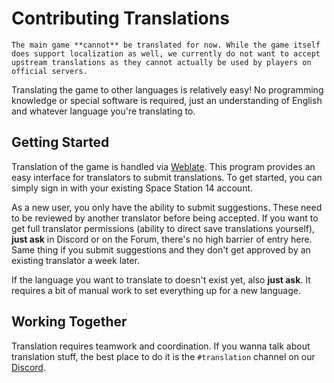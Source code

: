 # Contributing Translations

```admonish info
The main game **cannot** be translated for now. While the game itself does support localization as well, we currently do not want to accept upstream translations as they cannot actually be used by players on official servers.
```

Translating the game to other languages is relatively easy! No programming knowledge or special software is required, just an understanding of English and whatever language you're translating to.

## Getting Started

Translation of the game is handled via [Weblate](https://weblate.spacestation14.com/). This program provides an easy interface for translators to submit translations. To get started, you can simply sign in with your existing Space Station 14 account.

As a new user, you only have the ability to submit suggestions. These need to be reviewed by another translator before being accepted. If you want to get full translator permissions (ability to direct save translations yourself), **just ask** in Discord or on the Forum, there's no high barrier of entry here. Same thing if you submit suggestions and they don't get approved by an existing translator a week later.

If the language you want to translate to doesn't exist yet, also **just ask**. It requires a bit of manual work to set everything up for a new language.

## Working Together

Translation requires teamwork and coordination. If you wanna talk about translation stuff, the best place to do it is the `#translation` channel on our [Discord](https://discord.ss14.io).

